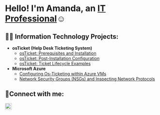 <h1>Hello! I'm Amanda, an <a href="https://linkedin.com/in/amanda-kingsley-234450281/">IT Professional</a>☺</h1>

<h2>👨‍💻 Information Technology Projects:</h2>

- <b>osTicket (Help Desk Ticketing System)</b>
  - [osTicket: Prerequisites and Installation](https://github.com/Amandakingsley/osticket-prereqs)
  - [osTicket: Post-Installation Configuration](https://github.com/Amandakingsley/post-install-config)
  - [osTicket: Ticket Lifecycle Examples](https://github.com/Amandakingsley/ticket-lifecycle)
- <b>Microsoft Azure</b>
  - [Configuring Os-Ticketing within Azure VMs](https://github.com/Amandakingsley/configure-ad)
  - [Network Security Groups (NSGs) and Inspecting Network Protocols](https://github.com/joshmadakorcc/azure-network-protocols)

<h2>🤳Connect with me:</h2>


[<img align="left" alt="Josh | LinkedIn" width="22px" src="https://cdn.jsdelivr.net/npm/simple-icons@v3/icons/linkedin.svg" />][linkedin]



[linkedin]: https://linkedin.com/in/amandakingsley
